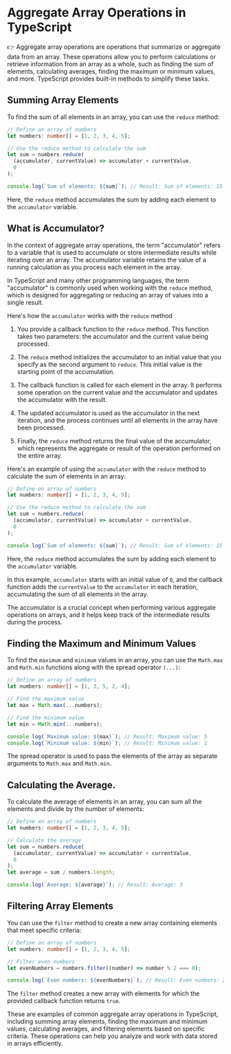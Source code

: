 # Aggregate Array Operations in TypeScript

👉 Aggregate array operations are operations that summarize or aggregate data from an array. These operations allow you to perform calculations or retrieve information from an array as a whole, such as finding the sum of elements, calculating averages, finding the maximum or minimum values, and more. TypeScript provides built-in methods to simplify these tasks.

## Summing Array Elements

To find the sum of all elements in an array, you can use the `reduce` method:

```typescript
// Define an array of numbers
let numbers: number[] = [1, 2, 3, 4, 5];

// Use the reduce method to calculate the sum
let sum = numbers.reduce(
  (accumulator, currentValue) => accumulator + currentValue,
  0
);

console.log(`Sum of elements: ${sum}`); // Result: Sum of elements: 15
```

Here, the `reduce` method accumulates the sum by adding each element to the `accumulator` variable.

## What is Accumulator?

In the context of aggregate array operations, the term "accumulator" refers to a variable that is used to accumulate or store intermediate results while iterating over an array. The accumulator variable retains the value of a running calculation as you process each element in the array.

In TypeScript and many other programming languages, the term "accumulator" is commonly used when working with the `reduce` method, which is designed for aggregating or reducing an array of values into a single result.

Here's how the `accumulator` works with the `reduce` method

1. You provide a callback function to the `reduce` method. This function takes two parameters: the accumulator and the current value being processed.

2. The `reduce` method initializes the accumulator to an initial value that you specify as the second argument to `reduce`. This initial value is the starting point of the accumulation.

3. The callback function is called for each element in the array. It performs some operation on the current value and the accumulator and updates the accumulator with the result.

4. The updated accumulator is used as the accumulator in the next iteration, and the process continues until all elements in the array have been processed.

5. Finally, the `reduce` method returns the final value of the accumulator, which represents the aggregate or result of the operation performed on the entire array.

Here's an example of using the `accumulator` with the `reduce` method to calculate the sum of elements in an array:

```typescript
// Define an array of numbers
let numbers: number[] = [1, 2, 3, 4, 5];

// Use the reduce method to calculate the sum
let sum = numbers.reduce(
  (accumulator, currentValue) => accumulator + currentValue,
  0
);

console.log(`Sum of elements: ${sum}`); // Result: Sum of elements: 15
```

Here, the `reduce` method accumulates the sum by adding each element to the `accumulator` variable.

In this example, `accumulator` starts with an initial value of `0`, and the callback function adds the `currentValue` to the `accumulator` in each iteration, accumulating the sum of all elements in the array.

The accumulator is a crucial concept when performing various aggregate operations on arrays, and it helps keep track of the intermediate results during the process.

## Finding the Maximum and Minimum Values

To find the `maximum` and `minimum` values in an array, you can use the `Math.max` and `Math.min` functions along with the spread operator `(...)`:

```typescript
// Define an array of numbers
let numbers: number[] = [1, 3, 5, 2, 4];

// Find the maximum value
let max = Math.max(...numbers);

// Find the minimum value
let min = Math.min(...numbers);

console.log(`Maximum value: ${max}`); // Result: Maximum value: 5
console.log(`Minimum value: ${min}`); // Result: Minimum value: 1
```

The spread operator is used to pass the elements of the array as separate arguments to `Math.max` and `Math.min`.

## Calculating the Average.

To calculate the average of elements in an array, you can sum all the elements and divide by the number of elements:

```typescript
// Define an array of numbers
let numbers: number[] = [1, 2, 3, 4, 5];

// Calculate the average
let sum = numbers.reduce(
  (accumulator, currentValue) => accumulator + currentValue,
  0
);
let average = sum / numbers.length;

console.log(`Average: ${average}`); // Result: Average: 3
```

## Filtering Array Elements

You can use the `filter` method to create a new array containing elements that meet specific criteria:

```typescript
// Define an array of numbers
let numbers: number[] = [1, 2, 3, 4, 5];

// Filter even numbers
let evenNumbers = numbers.filter((number) => number % 2 === 0);

console.log(`Even numbers: ${evenNumbers}`); // Result: Even numbers: 2,4
```

The `filter` method creates a new array with elements for which the provided callback function returns `true`.

These are examples of common aggregate array operations in TypeScript, including summing array elements, finding the maximum and minimum values, calculating averages, and filtering elements based on specific criteria. These operations can help you analyze and work with data stored in arrays efficiently.
